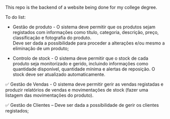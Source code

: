 This repo is the backend of a website being done for my college degree.

To do list:

- Gestão de produto - O sistema deve permitir que os produtos sejam registados com
informações como título, categoria, descrição, preço, classificação e fotografia do produto.  
Deve ser dada a possibilidade para proceder a alterações e/ou mesmo a eliminação de um
produto;


- Controlo de stock - O sistema deve permitir que o stock de cada produto seja monitorizado e
gerido, incluindo informações como quantidade disponível, quantidade mínima e alertas de
reposição. O stock deve ser atualizado automaticamente.


✅ Gestão de Vendas - O sistema deve permitir gerir as vendas registadas e produzir relatórios de
vendas e movimentações de stock (fazer uma listagem das movimentações do produto).

✅ Gestão de Clientes – Deve ser dada a possibilidade de gerir os clientes registados; 
